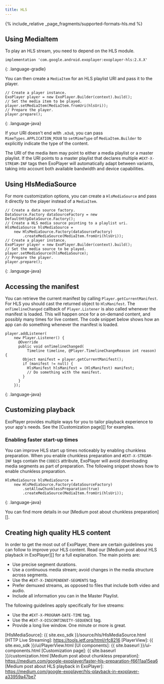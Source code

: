 ```yaml
---
title: HLS
---
```


{% include_relative _page_fragments/supported-formats-hls.md %}

## Using MediaItem ##

To play an HLS stream, you need to depend on the HLS module.

~~~
implementation 'com.google.android.exoplayer:exoplayer-hls:2.X.X'
~~~
{: .language-gradle}

You can then create a `MediaItem` for an HLS playlist URI and pass it to the
player.

~~~
// Create a player instance.
ExoPlayer player = new ExoPlayer.Builder(context).build();
// Set the media item to be played.
player.setMediaItem(MediaItem.fromUri(hlsUri));
// Prepare the player.
player.prepare();
~~~
{: .language-java}

If your URI doesn't end with `.m3u8`, you can pass `MimeTypes.APPLICATION_M3U8`
to `setMimeType` of `MediaItem.Builder` to explicitly indicate the type of the
content.

The URI of the media item may point to either a media playlist or a master
playlist. If the URI points to a master playlist that declares multiple
`#EXT-X-STREAM-INF` tags then ExoPlayer will automatically adapt between
variants, taking into account both available bandwidth and device capabilities.

## Using HlsMediaSource ##

For more customization options, you can create a `HlsMediaSource` and pass it
directly to the player instead of a `MediaItem`.

~~~
// Create a data source factory.
DataSource.Factory dataSourceFactory = new DefaultHttpDataSource.Factory();
// Create a HLS media source pointing to a playlist uri.
HlsMediaSource hlsMediaSource =
    new HlsMediaSource.Factory(dataSourceFactory)
        .createMediaSource(MediaItem.fromUri(hlsUri));
// Create a player instance.
ExoPlayer player = new ExoPlayer.Builder(context).build();
// Set the media source to be played.
player.setMediaSource(hlsMediaSource);
// Prepare the player.
player.prepare();
~~~
{: .language-java}

## Accessing the manifest ##

You can retrieve the current manifest by calling `Player.getCurrentManifest`.
For HLS you should cast the returned object to `HlsManifest`. The
`onTimelineChanged` callback of `Player.Listener` is also called whenever
the manifest is loaded. This will happen once for a on-demand content, and
possibly many times for live content. The code snippet below shows how an app
can do something whenever the manifest is loaded.

~~~
player.addListener(
    new Player.Listener() {
      @Override
      public void onTimelineChanged(
          Timeline timeline, @Player.TimelineChangeReason int reason) {
        Object manifest = player.getCurrentManifest();
        if (manifest != null) {
          HlsManifest hlsManifest = (HlsManifest) manifest;
          // Do something with the manifest.
        }
      }
    });
~~~
{: .language-java}

## Customizing playback ##

ExoPlayer provides multiple ways for you to tailor playback experience to your
app's needs. See the [Customization page][] for examples.

### Enabling faster start-up times ###

You can improve HLS start up times noticeably by enabling chunkless preparation.
When you enable chunkless preparation and `#EXT-X-STREAM-INF` tags contain the
`CODECS` attribute, ExoPlayer will avoid downloading media segments as part of
preparation. The following snippet shows how to enable chunkless preparation.

~~~
HlsMediaSource hlsMediaSource =
    new HlsMediaSource.Factory(dataSourceFactory)
        .setAllowChunklessPreparation(true)
        .createMediaSource(MediaItem.fromUri(hlsUri));
~~~
{: .language-java}

You can find more details in our [Medium post about chunkless preparation][].

## Creating high quality HLS content ##

In order to get the most out of ExoPlayer, there are certain guidelines you can
follow to improve your HLS content. Read our [Medium post about HLS playback in
ExoPlayer][] for a full explanation. The main points are:

* Use precise segment durations.
* Use a continuous media stream; avoid changes in the media structure across
  segments.
* Use the `#EXT-X-INDEPENDENT-SEGMENTS` tag.
* Prefer demuxed streams, as opposed to files that include both video and audio.
* Include all information you can in the Master Playlist.

The following guidelines apply specifically for live streams:

* Use the `#EXT-X-PROGRAM-DATE-TIME` tag.
* Use the `#EXT-X-DISCONTINUITY-SEQUENCE` tag.
* Provide a long live window. One minute or more is great.

[HlsMediaSource]: {{ site.exo_sdk }}/source/hls/HlsMediaSource.html
[HTTP Live Streaming]: https://tools.ietf.org/html/rfc8216
[PlayerView]: {{ site.exo_sdk }}/ui/PlayerView.html
[UI components]: {{ site.baseurl }}/ui-components.html
[Customization page]: {{ site.baseurl }}/customization.html
[Medium post about chunkless preparation]: https://medium.com/google-exoplayer/faster-hls-preparation-f6611aa15ea6
[Medium post about HLS playback in ExoPlayer]: https://medium.com/google-exoplayer/hls-playback-in-exoplayer-a33959a47be7
